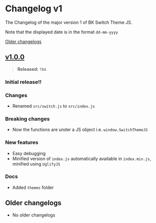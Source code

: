 # Changelog v1

The Changelog of the major version 1 of BK Switch Theme JS.

Note that the displayed date is in the format `dd-mm-yyyy`

[Older changelogs](#older-changelogs)

## [v1.0.0]
> **Released:** `TBA`

### Initial release!!

### Changes
- Renamed `src/switch.js` to `src/index.js`

### Breaking changes
- Now the functions are under a JS object i.e. `window.SwitchThemeJS`

### New features
- Easy debugging
- Minified version of `index.js` automatically available in `index.min.js`, minified using `UglifyJS`

### Docs
- Added `themes` folder

[v1.0.0]: https://github.com/PuneetGopinath/switch-theme-js/releases/tag/v1.0.0

## Older changelogs
- No older changelogs

